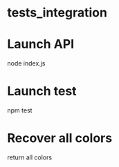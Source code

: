 # tests_integration

# Launch API

node index.js

# Launch test

npm test 

# Recover all colors

return all colors